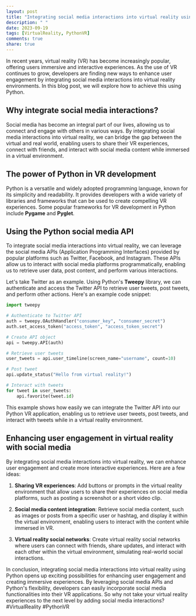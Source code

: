 ```yaml
---
layout: post
title: "Integrating social media interactions into virtual reality using Python"
description: " "
date: 2023-09-19
tags: [VirtualReality, PythonVR]
comments: true
share: true
---
```


In recent years, virtual reality (VR) has become increasingly popular, offering users immersive and interactive experiences. As the use of VR continues to grow, developers are finding new ways to enhance user engagement by integrating social media interactions into virtual reality environments. In this blog post, we will explore how to achieve this using Python.

## Why integrate social media interactions?

Social media has become an integral part of our lives, allowing us to connect and engage with others in various ways. By integrating social media interactions into virtual reality, we can bridge the gap between the virtual and real world, enabling users to share their VR experiences, connect with friends, and interact with social media content while immersed in a virtual environment.

## The power of Python in VR development

Python is a versatile and widely adopted programming language, known for its simplicity and readability. It provides developers with a wide variety of libraries and frameworks that can be used to create compelling VR experiences. Some popular frameworks for VR development in Python include **Pygame** and **Pyglet**.

## Using the Python social media API

To integrate social media interactions into virtual reality, we can leverage the social media APIs (Application Programming Interfaces) provided by popular platforms such as Twitter, Facebook, and Instagram. These APIs allow us to interact with social media platforms programmatically, enabling us to retrieve user data, post content, and perform various interactions.

Let's take Twitter as an example. Using Python's **Tweepy** library, we can authenticate and access the Twitter API to retrieve user tweets, post tweets, and perform other actions. Here's an example code snippet:

```python
import tweepy

# Authenticate to Twitter API
auth = tweepy.OAuthHandler("consumer_key", "consumer_secret")
auth.set_access_token("access_token", "access_token_secret")

# Create API object
api = tweepy.API(auth)

# Retrieve user tweets
user_tweets = api.user_timeline(screen_name="username", count=10)

# Post tweet
api.update_status("Hello from virtual reality!")

# Interact with tweets
for tweet in user_tweets:
    api.favorite(tweet.id)
```

This example shows how easily we can integrate the Twitter API into our Python VR application, enabling us to retrieve user tweets, post tweets, and interact with tweets while in a virtual reality environment.

## Enhancing user engagement in virtual reality with social media

By integrating social media interactions into virtual reality, we can enhance user engagement and create more interactive experiences. Here are a few ideas:

1. **Sharing VR experiences**: Add buttons or prompts in the virtual reality environment that allow users to share their experiences on social media platforms, such as posting a screenshot or a short video clip.

2. **Social media content integration**: Retrieve social media content, such as images or posts from a specific user or hashtag, and display it within the virtual environment, enabling users to interact with the content while immersed in VR.

3. **Virtual reality social networks**: Create virtual reality social networks where users can connect with friends, share updates, and interact with each other within the virtual environment, simulating real-world social interactions.

In conclusion, integrating social media interactions into virtual reality using Python opens up exciting possibilities for enhancing user engagement and creating immersive experiences. By leveraging social media APIs and Python's flexibility, developers can easily incorporate social media functionalities into their VR applications. So why not take your virtual reality experiences to the next level by adding social media interactions? #VirtualReality #PythonVR